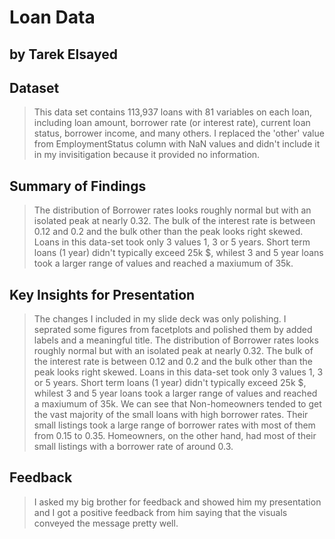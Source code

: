 # Loan Data
## by Tarek Elsayed


## Dataset

> This data set contains 113,937 loans with 81 variables on each loan, including loan amount, borrower rate (or interest rate), current loan status, borrower income, and many others.
> I replaced the 'other' value from EmploymentStatus column with NaN values and didn't include it in my invisitigation because it provided no information.


## Summary of Findings

> The distribution of Borrower rates looks roughly normal but with an isolated peak at nearly 0.32. The bulk of the interest rate is between 0.12 and 0.2 and the bulk other than the peak looks right skewed.
> Loans in this data-set took only 3 values 1, 3 or 5 years. Short term loans (1 year) didn't typically exceed 25k $, whilest 3 and 5 year loans took a larger range of values and reached a maxiumum of 35k.


## Key Insights for Presentation

> The changes I included in my slide deck was only polishing. I seprated some figures from facetplots and polished them by added labels and a meaningful title.
> The distribution of Borrower rates looks roughly normal but with an isolated peak at nearly 0.32. The bulk of the interest rate is between 0.12 and 0.2 and the bulk other than the peak looks right skewed.
> Loans in this data-set took only 3 values 1, 3 or 5 years. Short term loans (1 year) didn't typically exceed 25k $, whilest 3 and 5 year loans took a larger range of values and reached a maxiumum of 35k.
> We can see that Non-homeowners tended to get the vast majority of the small loans with high borrower rates. Their small listings took a large range of borrower rates with most of them from 0.15 to 0.35.
> Homeowners, on the other hand, had most of their small listings with a borrower rate of around 0.3.


## Feedback

> I asked my big brother for feedback and showed him my presentation and I got a positive feedback from him saying that the visuals conveyed the message pretty well.